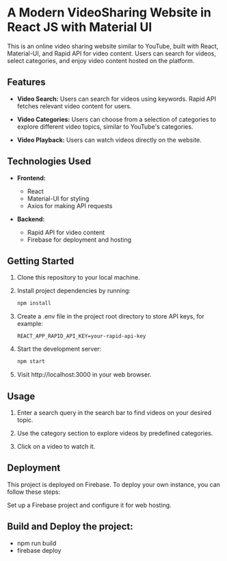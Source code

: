 # A Modern VideoSharing Website in React JS with Material UI

This is an online video sharing website similar to YouTube, built with React, Material-UI, and Rapid API for video content. Users can search for videos, select categories, and enjoy video content hosted on the platform.

## Features

- **Video Search:** Users can search for videos using keywords. Rapid API fetches relevant video content for users.

- **Video Categories:** Users can choose from a selection of categories to explore different video topics, similar to YouTube's categories.

- **Video Playback:** Users can watch videos directly on the website.

## Technologies Used

- **Frontend:**
  - React
  - Material-UI for styling
  - Axios for making API requests

- **Backend:**
  - Rapid API for video content
  - Firebase for deployment and hosting

## Getting Started

1. Clone this repository to your local machine.

2. Install project dependencies by running:

   ```bash
   npm install

3. Create a .env file in the project root directory to store API keys, for example:
   ```env
   REACT_APP_RAPID_API_KEY=your-rapid-api-key

4. Start the development server:
   ```bash
   npm start

5. Visit http://localhost:3000 in your web browser.


## Usage

1. Enter a search query in the search bar to find videos on your desired topic.

2. Use the category section to explore videos by predefined categories.

3. Click on a video to watch it.

## Deployment

This project is deployed on Firebase. To deploy your own instance, you can follow these steps:

Set up a Firebase project and configure it for web hosting.

## Build and Deploy the project:
- npm run build
- firebase deploy




